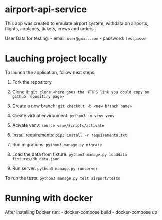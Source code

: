 # airport-api-service

This app was created to emulate airport system, withdata on airports, flights, airplanes, tickets, crews and orders.

User Data for testing:
    - email: `user@gmail.com`
    - password: `testpassw`

# Lauching project locally

To launch the application, follow next steps:

1. Fork the repository

2. Clone it:
`git clone <here goes the HTTPS link you could copy on github repositiry page>`

3. Create a new branch:
`git checkout -b <new branch name>`

4. Create virtual environment:
`python3 -m venv venv`

5. Acivate venv:
`source venv/Scripts/activate`

6. Install requirements:
`pip3 install -r requirements.txt`

7. Run migrations:
`python3 manage.py migrate`

8. Load the data from fixture:
`python3 manage.py loaddata fixtures/db_data.json`

9. Run server:
`python3 manage.py runserver`

To run the tests:
`python3 manage.py test airport/tests`

# Running with docker

After installing Docker run:
    - docker-compose build
    - docker-compose up
